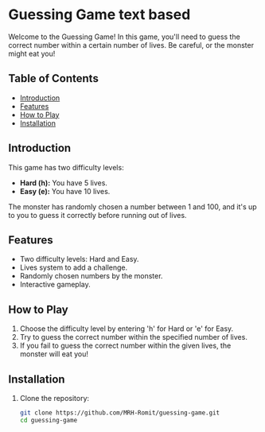 # Guessing Game text based

Welcome to the Guessing Game! In this game, you'll need to guess the correct number within a certain number of lives. Be careful, or the monster might eat you!

## Table of Contents

- [Introduction](#introduction)
- [Features](#features)
- [How to Play](#how-to-play)
- [Installation](#installation)

## Introduction

This game has two difficulty levels:

- **Hard (h):** You have 5 lives.
- **Easy (e):** You have 10 lives.

The monster has randomly chosen a number between 1 and 100, and it's up to you to guess it correctly before running out of lives.

## Features

- Two difficulty levels: Hard and Easy.
- Lives system to add a challenge.
- Randomly chosen numbers by the monster.
- Interactive gameplay.

## How to Play

1. Choose the difficulty level by entering 'h' for Hard or 'e' for Easy.
2. Try to guess the correct number within the specified number of lives.
3. If you fail to guess the correct number within the given lives, the monster will eat you!

## Installation

1. Clone the repository:

   ```bash
   git clone https://github.com/MRH-Romit/guessing-game.git
   cd guessing-game
